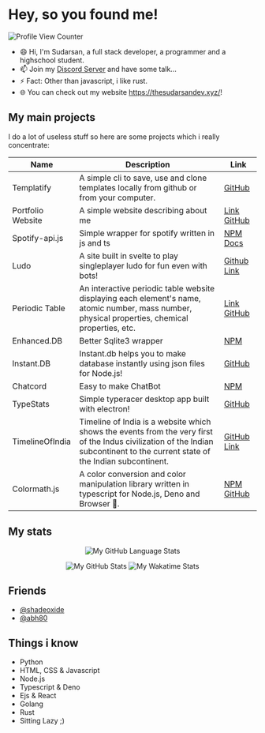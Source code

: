 # Hey, so you found me!

![Profile View Counter](https://komarev.com/ghpvc/?username=scientific-dev&style=flat-square)

- 😄 Hi, I'm Sudarsan, a full stack developer, a programmer and a highschool student.
- 📫 Join my [Discord Server](https://discord.gg/qFNwUNpSx8) and have some talk...
- ⚡ Fact: Other than javascript, i like rust.
- 🌐 You can check out my website https://thesudarsandev.xyz/!

## My main projects

I do a lot of useless stuff so here are some projects which i really concentrate:

| Name | Description | Link |
|------|------|-----------|
| Templatify | A simple cli to save, use and clone templates locally from github or from your computer. | [GitHub](https://github.com/scientific-dev/templatify) |
| Portfolio Website | A simple website describing about me | [Link](https://scientific-dev.github.io) [GitHub](https://github.com/scientific-dev/portfolio) |
| Spotify-api.js | Simple wrapper for spotify written in js and ts | [NPM](https://npmjs.com/package/spotify-api.js) [Docs](https://spotify-api.js.org) |
| Ludo | A site built in svelte to play singleplayer ludo for fun even with bots! | [Github](https://github.com/scientific-dev/ludo) [Link](https://scientific-dev.github.io/ludo) |
| Periodic Table | An interactive periodic table website displaying each element's name, atomic number, mass number, physical properties, chemical properties, etc. | [Link](https://scientific-dev.github.io/periodic-table) [GitHub](https://github.com/scientific-dev/periodic-table) |
| Enhanced.DB | Better Sqlite3 wrapper | [NPM](https://www.npmjs.com/package/enhanced.db) |
| Instant.DB | Instant.db helps you to make database instantly using json files for Node.js! | [GitHub](https://github.com/Scientific-Dev/instant.db) |
| Chatcord | Easy to make ChatBot | [NPM](https://www.npmjs.com/package/chatcord) |
| TypeStats | Simple typeracer desktop app built with electron! | [GitHub](https://github.com/scientific-dev/Typestats) |
| TimelineOfIndia | Timeline of India is a website which shows the events from the very first of the Indus civilization of the Indian subcontinent to the current state of the Indian subcontinent. | [GitHub](https://github.com/timelineofindia) [Link](https://timelineofindia.github.io/) |
| Colormath.js | A color conversion and color manipulation library written in typescript for Node.js, Deno and Browser 🎨. | [NPM](https://npmjs.com/package/colormath.js) [GitHub](https://github.com/scientific-dev/colormath.js) |

## My stats

<div align="center">

![My GitHub Language Stats](https://github-readme-stats.vercel.app/api/top-langs/?username=scientific-dev&theme=gruvbox&layout=compact)
  
![My GitHub Stats](https://github-readme-stats.vercel.app/api?username=scientific-dev&count_private=true&show_icons=true&theme=gruvbox&custom_title=Github%20Stats)
![My Wakatime Stats](https://github-readme-stats.vercel.app/api/wakatime?username=scientificdev&theme=gruvbox&layout=compact&langs_count=8)

</div>

## Friends
- [@shadeoxide](https://github.com/shadeoxide)
- [@abh80](https://github.com/abh80)

## Things i know

- Python
- HTML, CSS & Javascript
- Node.js
- Typescript & Deno
- Ejs & React
- Golang
- Rust
- Sitting Lazy ;)
